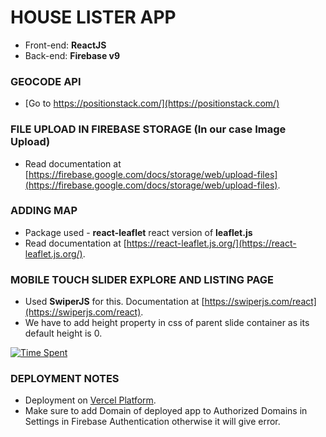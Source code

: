 # HOUSE LISTER APP 

- Front-end: **ReactJS**
- Back-end: **Firebase v9**

### GEOCODE API
- [Go to https://positionstack.com/](https://positionstack.com/)
  
### FILE UPLOAD IN FIREBASE STORAGE (In our case Image Upload)
- Read documentation at [https://firebase.google.com/docs/storage/web/upload-files](https://firebase.google.com/docs/storage/web/upload-files).

### ADDING MAP
- Package used - **react-leaflet** react version of **leaflet.js**
- Read documentation at [https://react-leaflet.js.org/](https://react-leaflet.js.org/).


### MOBILE TOUCH SLIDER EXPLORE AND LISTING PAGE
- Used **SwiperJS** for this. Documentation at [https://swiperjs.com/react](https://swiperjs.com/react).
- We have to add height property in css of parent slide container as its default height is 0. 


[![Time Spent](https://wakatime.com/badge/github/raunak96/house-lister.svg)](https://wakatime.com/badge/github/raunak96/house-lister)

### DEPLOYMENT NOTES
- Deployment on [Vercel Platform](https://vercel.com/new?utm_medium=default-template&filter=next.js&utm_source=create-next-app&utm_campaign=create-next-app-readme).
- Make sure to add Domain of deployed app to Authorized Domains in Settings in Firebase Authentication otherwise it will give error.